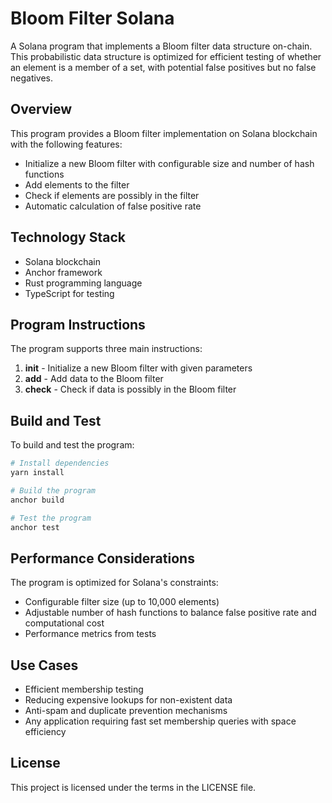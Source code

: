 # Bloom Filter Solana

A Solana program that implements a Bloom filter data structure on-chain. This probabilistic data structure is optimized for efficient testing of whether an element is a member of a set, with potential false positives but no false negatives.

## Overview

This program provides a Bloom filter implementation on Solana blockchain with the following features:

- Initialize a new Bloom filter with configurable size and number of hash functions
- Add elements to the filter
- Check if elements are possibly in the filter
- Automatic calculation of false positive rate

## Technology Stack

- Solana blockchain
- Anchor framework
- Rust programming language
- TypeScript for testing

## Program Instructions

The program supports three main instructions:

1. **init** - Initialize a new Bloom filter with given parameters
2. **add** - Add data to the Bloom filter
3. **check** - Check if data is possibly in the Bloom filter

## Build and Test

To build and test the program:

```bash
# Install dependencies
yarn install

# Build the program
anchor build

# Test the program
anchor test
```

## Performance Considerations

The program is optimized for Solana's constraints:

- Configurable filter size (up to 10,000 elements)
- Adjustable number of hash functions to balance false positive rate and computational cost
- Performance metrics from tests

## Use Cases

- Efficient membership testing
- Reducing expensive lookups for non-existent data
- Anti-spam and duplicate prevention mechanisms
- Any application requiring fast set membership queries with space efficiency

## License

This project is licensed under the terms in the LICENSE file.


